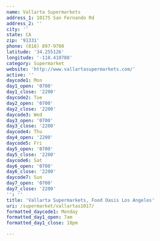 ```yaml
---
name: Vallarta Supermarkets
address_1: 10175 San Fernando Rd
address_2: ''
city: ''
state: CA
zip: '91331'
phone: (818) 897-9700
latitude: '34.255126'
longitude: '-118.410788'
category: Supermarket
website: 'http://www.vallartasupermarkets.com/'
active: ''
daycode1: Mon
day1_open: '0700'
day1_close: '2200'
daycode2: Tue
day2_open: '0700'
day2_close: '2200'
daycode3: Wed
day3_open: '0700'
day3_close: '2200'
daycode4: Thu
day4_open: '2200'
daycode5: Fri
day5_open: '0700'
day5_close: '2200'
daycode6: Sat
day6_open: '0700'
day6_close: '2200'
daycode7: Sun
day7_open: '0700'
day7_close: '2200'
'': ''
title: 'Vallarta Supermarkets, Food Oasis Los Angeles'
uri: /supermarket/vallartas1017/
formatted_daycode1: Monday
formatted_day1_open: 7am
formatted_day1_close: 10pm

---
```

